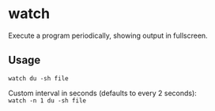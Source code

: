 # watch

Execute a program periodically, showing output in fullscreen.

## Usage
`watch du -sh file`

Custom interval in seconds (defaults to every 2 seconds):  
`watch -n 1 du -sh file`
